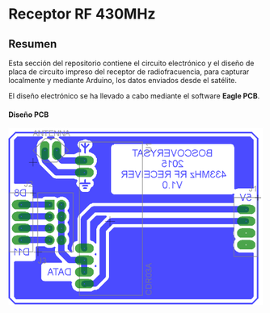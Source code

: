 # Receptor RF 430MHz

## Resumen

Esta sección del repositorio contiene el circuito electrónico y el diseño de placa de circuito impreso del receptor de radiofracuencia, para capturar localmente y mediante Arduino, los datos enviados desde el satélite.

El diseño electrónico se ha llevado a cabo mediante el software **Eagle PCB**.

#### Diseño PCB

![Diseño de PCB](img/430mhz_rf_receiver.png)